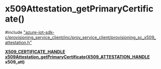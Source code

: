 # x509Attestation_getPrimaryCertificate()

\#include ["azure-iot-sdk-c/provisioning_service_client/inc/prov_service_client/provisioning_sc_x509_attestation.h"](../iot-c-ref-provisioning-sc-x509-attestation-h.md)  

**[X509_CERTIFICATE_HANDLE](#provisioning__sc__x509__attestation_8h_1a2e8d12cba13a8890ab37197c1e6e0303) [x509Attestation_getPrimaryCertificate](#provisioning__sc__x509__attestation_8h_1a078ccad91448722c029981d23b9cbc51)([X509_ATTESTATION_HANDLE](#provisioning__sc__x509__attestation_8h_1af73941413e975e31b577f9d6e420b156) x509_att)**

